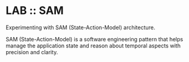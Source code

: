 # LAB :: SAM

Experimenting with SAM (State-Action-Model) architecture.

SAM (State-Action-Model) is a software engineering pattern that helps manage the application state and reason about temporal aspects with precision and clarity.
